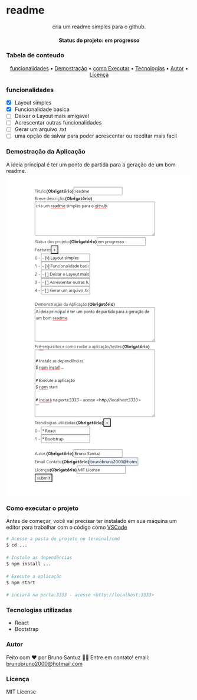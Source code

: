 # readme
<p align="center">cria um readme simples para o github.</p>
<h4 align="center"> Status do projeto: em progresso</h4>

### Tabela de conteudo

<p align="center">
<a href="#funcionalidades">funcionalidades</a> • 
<a href="#Demostração-da-Aplicação">Demostração</a> • 
<a href="#Como-executar-o-projeto">como Executar</a> • 
<a href="#Tecnologias-utilizadas">Tecnologias</a> •   
<a href="#autor">Autor</a> •
<a href="#licenc-a">Licença</a> 
</p>

### funcionalidades
- [x] Layout simples
- [x] Funcionalidade basica
- [ ] Deixar o Layout mais amigavel
- [ ] Acrescentar outras funcionalidades
- [ ] Gerar um arquivo .txt 
- [ ] uma opção de salvar para poder acrescentar ou reeditar mais facil

### Demostração da Aplicação
A ideia principal é ter um ponto de partida para a geração de um bom readme.
![Tela da aplicação.](./project.png)

### Como executar o projeto


Antes de começar, você vai precisar ter instalado em sua máquina um editor para trabalhar com o código como [VSCode](https://code.visualstudio.com/)

```bash
# Acesse a pasta do projeto no terminal/cmd
$ cd ...

# Instale as dependências
$ npm install ...

# Execute a aplicação 
$ npm start

# inciará na porta:3333 - acesse <http://localhost:3333>
```
            
### Tecnologias utilizadas
* React
* Bootstrap

### Autor
Feito com ❤️ por Bruno Santuz 👋🏽 Entre em contato!
email: brunobruno2000@hotmail.com

### Licença
MIT License